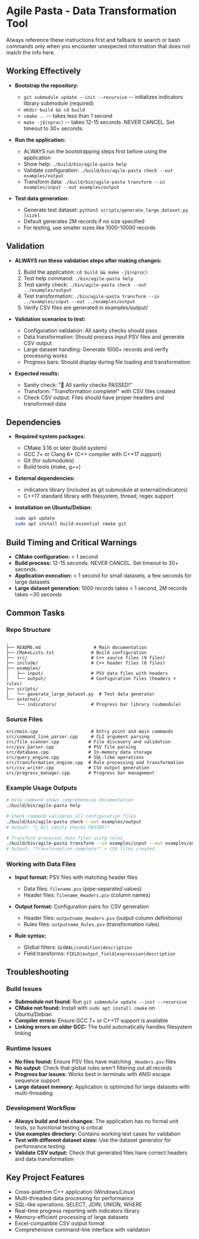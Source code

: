 # Agile Pasta - Data Transformation Tool

Always reference these instructions first and fallback to search or bash commands only when you encounter unexpected information that does not match the info here.

## Working Effectively

- **Bootstrap the repository:**
  - `git submodule update --init --recursive` -- initializes indicators library submodule (required)
  - `mkdir build && cd build`
  - `cmake ..` -- takes less than 1 second
  - `make -j$(nproc)` -- takes 12-15 seconds. NEVER CANCEL. Set timeout to 30+ seconds.

- **Run the application:**
  - ALWAYS run the bootstrapping steps first before using the application
  - Show help: `./build/bin/agile-pasta help`
  - Validate configuration: `./build/bin/agile-pasta check --out examples/output`
  - Transform data: `./build/bin/agile-pasta transform --in examples/input --out examples/output`

- **Test data generation:**
  - Generate test dataset: `python3 scripts/generate_large_dataset.py [size]`
  - Default generates 2M records if no size specified
  - For testing, use smaller sizes like 1000-10000 records

## Validation

- **ALWAYS run these validation steps after making changes:**
  1. Build the application: `cd build && make -j$(nproc)`
  2. Test help command: `./bin/agile-pasta help`
  3. Test sanity check: `./bin/agile-pasta check --out ../examples/output`
  4. Test transformation: `./bin/agile-pasta transform --in ../examples/input --out ../examples/output`
  5. Verify CSV files are generated in examples/output/

- **Validation scenarios to test:**
  - Configuration validation: All sanity checks should pass
  - Data transformation: Should process input PSV files and generate CSV output
  - Large dataset handling: Generate 1000+ records and verify processing works
  - Progress bars: Should display during file loading and transformation

- **Expected results:**
  - Sanity check: "🎉 All sanity checks PASSED!"
  - Transform: "Transformation complete!" with CSV files created
  - Check CSV output: Files should have proper headers and transformed data

## Dependencies

- **Required system packages:**
  - CMake 3.16 or later (build system)
  - GCC 7+ or Clang 6+ (C++ compiler with C++17 support)
  - Git (for submodules)
  - Build tools (make, g++)

- **External dependencies:**
  - indicators library (included as git submodule at external/indicators)
  - C++17 standard library with filesystem, thread, regex support

- **Installation on Ubuntu/Debian:**
  ```bash
  sudo apt update
  sudo apt install build-essential cmake git
  ```

## Build Timing and Critical Warnings

- **CMake configuration:** < 1 second
- **Build process:** 12-15 seconds. NEVER CANCEL. Set timeout to 30+ seconds.
- **Application execution:** < 1 second for small datasets, a few seconds for large datasets
- **Large dataset generation:** 1000 records takes < 1 second, 2M records takes ~30 seconds

## Common Tasks

### Repo Structure
```
.
├── README.md                    # Main documentation
├── CMakeLists.txt              # Build configuration
├── src/                        # C++ source files (9 files)
├── include/                    # C++ header files (8 files)
├── examples/
│   ├── input/                  # PSV data files with headers
│   └── output/                 # Configuration files (headers + rules)
├── scripts/
│   └── generate_large_dataset.py  # Test data generator
└── external/
    └── indicators/             # Progress bar library (submodule)
```

### Source Files
```
src/main.cpp                    # Entry point and main commands
src/command_line_parser.cpp     # CLI argument parsing
src/file_scanner.cpp           # File discovery and validation
src/psv_parser.cpp             # PSV file parsing
src/database.cpp               # In-memory data storage
src/query_engine.cpp           # SQL-like operations
src/transformation_engine.cpp  # Rule processing and transformation
src/csv_writer.cpp             # CSV output generation
src/progress_manager.cpp       # Progress bar management
```

### Example Usage Outputs
```bash
# Help command shows comprehensive documentation
./build/bin/agile-pasta help

# Check command validates all configuration files
./build/bin/agile-pasta check --out examples/output
# Output: "🎉 All sanity checks PASSED!"

# Transform processes data files using rules
./build/bin/agile-pasta transform --in examples/input --out examples/output
# Output: "Transformation complete!" + CSV files created
```

### Working with Data Files

- **Input format:** PSV files with matching header files
  - Data files: `filename.psv` (pipe-separated values)
  - Header files: `filename_Headers.psv` (column names)

- **Output format:** Configuration pairs for CSV generation
  - Header files: `outputname_Headers.psv` (output column definitions)
  - Rules files: `outputname_Rules.psv` (transformation rules)

- **Rule syntax:**
  - Global filters: `GLOBAL|condition|description`
  - Field transforms: `FIELD|output_field|expression|description`

## Troubleshooting

### Build Issues

- **Submodule not found:** Run `git submodule update --init --recursive`
- **CMake not found:** Install with `sudo apt install cmake` on Ubuntu/Debian
- **Compiler errors:** Ensure GCC 7+ or C++17 support is available
- **Linking errors on older GCC:** The build automatically handles filesystem linking

### Runtime Issues

- **No files found:** Ensure PSV files have matching `_Headers.psv` files
- **No output:** Check that global rules aren't filtering out all records
- **Progress bar issues:** Works best in terminals with ANSI escape sequence support
- **Large dataset memory:** Application is optimized for large datasets with multi-threading

### Development Workflow

- **Always build and test changes:** The application has no formal unit tests, so functional testing is critical
- **Use examples directory:** Contains working test cases for validation
- **Test with different dataset sizes:** Use the dataset generator for performance testing
- **Validate CSV output:** Check that generated files have correct headers and data transformation

## Key Project Features

- Cross-platform C++ application (Windows/Linux)
- Multi-threaded data processing for performance
- SQL-like operations: SELECT, JOIN, UNION, WHERE
- Real-time progress reporting with indicators library
- Memory-efficient processing of large datasets
- Excel-compatible CSV output format
- Comprehensive command-line interface with validation